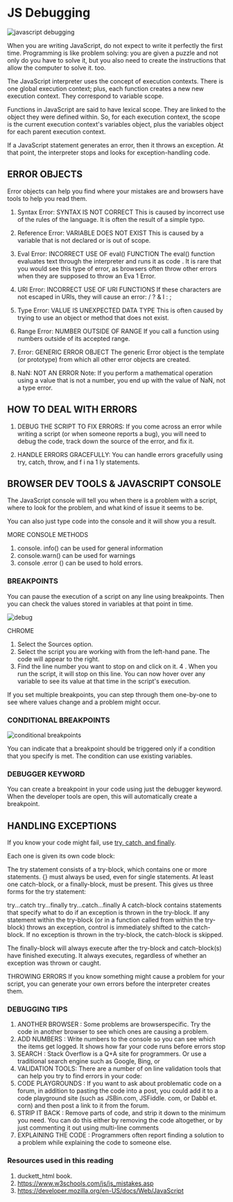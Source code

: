 # JS Debugging

![javascript debugging](https://containerjournal.com/wp-content/uploads/2018/11/Rookout-Debugging-Tools.jpg)

When you are writing JavaScript, do not expect to write it perfectly the first time.
Programming is like problem solving: you are given a puzzle and not only do you have to solve
it, but you also need to create the instructions that allow the computer to solve it. too.

The JavaScript interpreter uses the concept of execution contexts.
There is one global execution context; plus, each function creates a new
new execution context. They correspond to variable scope.

Functions in JavaScript are said to have lexical scope.
They are linked to the object they were defined within.
So, for each execution context, the scope is the
current execution context's variables object, plus the
variables object for each parent execution context.

If a JavaScript statement generates an error, then it throws an exception.
At that point, the interpreter stops and looks for exception-handling code.

## ERROR OBJECTS

Error objects can help you find where your mistakes are
and browsers have tools to help you read them.

1. Syntax Error:
SYNTAX IS NOT CORRECT
This is caused by incorrect use of the rules of the
language. It is often the result of a simple typo.

2. Reference Error:
VARIABLE DOES NOT EXIST
This is caused by a variable that is not declared or is
out of scope.

3. Eval Error:
INCORRECT USE OF eval() FUNCTION
The eval() function evaluates text through the
interpreter and runs it as code . It is rare that you would see this type
of error, as browsers often throw other errors when
they are supposed to throw an Eva 1 Error.

4. URI Error:
INCORRECT USE OF URI FUNCTIONS
If these characters are not escaped in URls, they will
cause an error: / ? & I : ;

5. Type Error:
VALUE IS UNEXPECTED DATA TYPE
This is often caused by trying to use an object or
method that does not exist.

6. Range Error:
NUMBER OUTSIDE OF RANGE
If you call a function using numbers outside of its
accepted range.

7. Error:
GENERIC ERROR OBJECT
The generic Error object is the template (or
prototype) from which all other error objects are
created.

8. NaN:
NOT AN ERROR
Note: If you perform a mathematical operation using
a value that is not a number, you end up with the
value of NaN, not a type error.

## HOW TO DEAL WITH ERRORS

1. DEBUG THE SCRIPT TO FIX ERRORS:
If you come across an error while writing a script
(or when someone reports a bug), you will need to
debug the code, track down the source of the error,
and fix it.

2. HANDLE ERRORS GRACEFULLY:
You can handle errors gracefully using try, catch,
throw, and f i na 1 ly statements.

## BROWSER DEV TOOLS & JAVASCRIPT CONSOLE

The JavaScript console will tell you when there is a problem with a script,
where to look for the problem, and what kind of issue it seems to be.

You can also just type code into the console
and it will show you a result.

MORE CONSOLE METHODS

1. console. info() can be used for general information
2. console.warn() can be used for warnings
3. console .error () can be used to hold errors.

### BREAKPOINTS

You can pause the execution of a script on any
line using breakpoints. Then you can check the
values stored in variables at that point in time.

![debug](https://cdn-media-1.freecodecamp.org/images/7IKv-WVp8ztTZyyC-zlAnOmOxN5gpi9FGmD4)

CHROME

1. Select the Sources option.
2. Select the script you are
working with from the left-hand
pane. The code will appear to
the right.
3. Find the line number you want
to stop on and click on it.
4 . When you run the script, it
will stop on this line. You can
now hover over any variable to
see its value at that time in the
script's execution.

If you set multiple breakpoints, you can step
through them one-by-one to see where values
change and a problem might occur.

### CONDITIONAL BREAKPOINTS

![conditional breakpoints](https://miro.medium.com/max/1428/1*KYgJT7S4itxXtKRWXqqHRA.png)

You can indicate that a breakpoint should be
triggered only if a condition that you specify is
met. The condition can use existing variables.

### DEBUGGER KEYWORD

You can create a breakpoint
in your code using just the
debugger keyword. When the
developer tools are open, this
will automatically create a
breakpoint.

## HANDLING EXCEPTIONS

If you know your code might fail, use [try, catch, and finally](https://developer.mozilla.org/en-US/docs/Web/JavaScript/Reference/Statements/try...catch).

Each one is given its own code block:

The try statement consists of a try-block, which contains one or more statements. {} must always be used, even for single statements. At least one catch-block, or a finally-block, must be present. This gives us three forms for the try statement:

try...catch
try...finally
try...catch...finally
A catch-block contains statements that specify what to do if an exception is thrown in the try-block. If any statement within the try-block (or in a function called from within the try-block) throws an exception, control is immediately shifted to the catch-block. If no exception is thrown in the try-block, the catch-block is skipped.

The finally-block will always execute after the try-block and catch-block(s) have finished executing. It always executes, regardless of whether an exception was thrown or caught.


THROWING ERRORS
If you know something might cause a problem for your script, you can
generate your own errors before the interpreter creates them.

### DEBUGGING TIPS

1. ANOTHER BROWSER : Some problems are browserspecific.
Try the code in another
browser to see which ones are
causing a problem.
2. ADD NUMBERS : Write numbers to the console
so you can see which the items
get logged. It shows how far your
code runs before errors stop
3. SEARCH : Stack Overflow is a Q+A site for
programmers.
Or use a traditional search
engine such as Google, Bing, or
4. VALIDATION TOOLS: There are a number of on line
validation tools that can help you
try to find errors in your code:
5. CODE PLAYGROUNDS : If you want to ask about
problematic code on a forum, in
addition to pasting the code into
a post, you could add it to a code
playground site (such as
JSBin.com, JSFiddle. com, or
Dabbl et. corn) and then post a
link to it from the forum.
6. STRIP IT BACK : Remove parts of code, and strip
it down to the minimum you
need. You can do this either by
removing the code altogether, or
by just commenting it out using
multi-line comments
7. EXPLAINING THE CODE : Programmers often report
finding a solution to a problem
while explaining the code to
someone else.

### Resources used in this reading

1. duckett_html book.
2. <https://www.w3schools.com/js/js_mistakes.asp>
3. <https://developer.mozilla.org/en-US/docs/Web/JavaScript>

